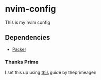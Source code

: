 # nvim-config
This is my nvim config
## Dependencies
* [Packer](https://github.com/wbthomason/packer.nvim)
### Thanks Prime
I set this up using [this](https://www.youtube.com/watch?v=w7i4amO_zaE&t=562s) guide by theprimeagen
